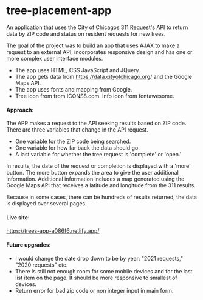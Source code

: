 # tree-placement-app 

An application that uses the City of Chicagos 311 Request's API to return data by ZIP code and status on resident requests for new trees. 

The goal of the project was to build an app that uses AJAX to make a request to an external API, incorporates responsive design and has one or more complex user interface modules. 

  - The app uses HTML, CSS JavaScript and JQuery.
  - The app gets data from https://data.cityofchicago.org/ and the Google Maps API.
  - The app uses fonts and mapping from Google.
  - Tree icon from from ICONS8.com. Info icon from fontawesome.

#### Approach:  

The APP makes a request to the API seeking results based on ZIP code. There are three variables that change in the API request.
  - One variable for the ZIP code being searched. 
  - One variable for how far back the data should go.
  - A last variable for whether the tree request is 'complete' or 'open.'

In results, the date of the request or completion is displayed with a 'more' button. The more button expands the area to give the user additional information. Additional information includes a map generated using the Google Maps API that receives a latitude and longitude from the 311 results.  


Because in some cases, there can be hundreds of results returned, the data is displayed over several pages.


 #### Live site:
https://trees-app-a086f6.netlify.app/

#### Future upgrades: 

- I would change the date drop down to be by year: "2021 requests," "2020 requests" etc.
- There is still not enough room for some mobile devices and for the last list item on the page. It should be more responsive to smallest of devices.
- Return error for bad zip code or non integer input in main form.

